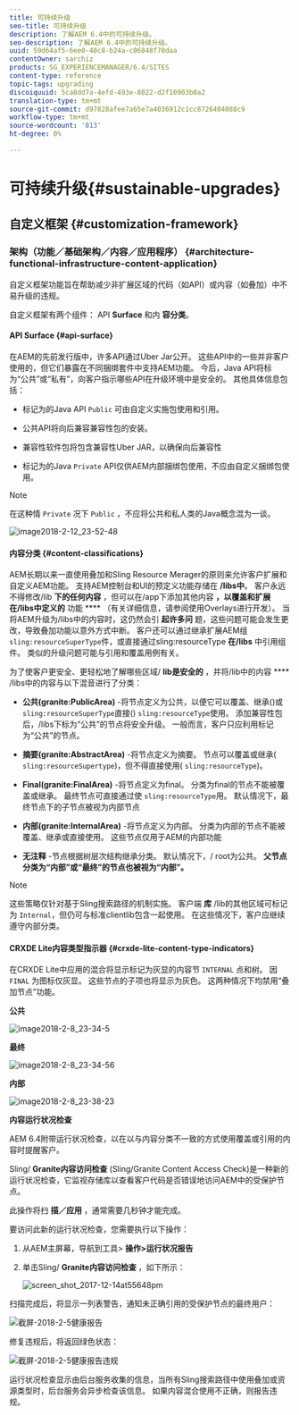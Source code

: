 ```yaml
---
title: 可持续升级
seo-title: 可持续升级
description: 了解AEM 6.4中的可持续升级。
seo-description: 了解AEM 6.4中的可持续升级。
uuid: 59d64af5-6ee0-40c8-b24a-c06848f70daa
contentOwner: sarchiz
products: SG_EXPERIENCEMANAGER/6.4/SITES
content-type: reference
topic-tags: upgrading
discoiquuid: 5ca8dd7a-4efd-493e-8022-d2f10903b0a2
translation-type: tm+mt
source-git-commit: d97828afee7a65e7a4036912c1cc8726404088c9
workflow-type: tm+mt
source-wordcount: '813'
ht-degree: 0%

---
```



# 可持续升级{#sustainable-upgrades}

## 自定义框架 {#customization-framework}

### 架构（功能／基础架构／内容／应用程序）  {#architecture-functional-infrastructure-content-application}

自定义框架功能旨在帮助减少非扩展区域的代码（如API）或内容（如叠加）中不易升级的违规。

自定义框架有两个组件： API **Surface** 和内 **容分类**。

#### API Surface {#api-surface}

在AEM的先前发行版中，许多API通过Uber Jar公开。 这些API中的一些并非客户使用的，但它们暴露在不同捆绑套件中支持AEM功能。 今后，Java API将标为“公共”或“私有”，向客户指示哪些API在升级环境中是安全的。 其他具体信息包括：

* 标记为的Java API `Public` 可由自定义实施包使用和引用。

* 公共API将向后兼容兼容性包的安装。
* 兼容性软件包将包含兼容性Uber JAR，以确保向后兼容性
* 标记为的Java `Private` API仅供AEM内部捆绑包使用，不应由自定义捆绑包使用。

>[!NOTE]
>
>在这种情 `Private` 况下 `Public` ，不应将公共和私人类的Java概念混为一谈。

![image2018-2-12_23-52-48](assets/image2018-2-12_23-52-48.png)

#### 内容分类 {#content-classifications}

AEM长期以来一直使用叠加和Sling Resource Merager的原则来允许客户扩展和自定义AEM功能。 支持AEM控制台和UI的预定义功能存储在 **/libs中**。 客户永远不得修改/lib **下的任何内容** ，但可以在/app下添加其他内容 **，以覆盖和扩展在/libs中定义的** 功能 **** （有关详细信息，请参阅使用Overlays进行开发）。 当将AEM升级为/libs中的内容时，这仍然会引 **起许多问** 题，这些问题可能会发生更改，导致叠加功能以意外方式中断。 客户还可以通过继承扩展AEM组 `sling:resourceSuperType`件，或直接通过sling:resourceType **在/libs** 中引用组件。 类似的升级问题可能与引用和覆盖用例有关。

为了使客户更安全、更轻松地了解哪些区域/ **lib是安全的** ，并将/lib中的内容 **** /libs中的内容与以下混音进行了分类：

* **公共(granite:PublicArea)** -将节点定义为公共，以便它可以覆盖、继承()或 `sling:resourceSuperType`直接() `sling:resourceType`使用。 添加兼容性包后，/libs下标为“公共”的节点将安全升级。 一般而言，客户只应利用标记为“公共”的节点。

* **摘要(granite:AbstractArea)** -将节点定义为摘要。 节点可以覆盖或继承( `sling:resourceSupertype`)，但不得直接使用( `sling:resourceType`)。

* **Final(granite:FinalArea)** -将节点定义为final。 分类为final的节点不能被覆盖或继承。 最终节点可直接通过使 `sling:resourceType`用。 默认情况下，最终节点下的子节点被视为内部节点

* **内部(granite:InternalArea)** -将节点定义为内部。 分类为内部的节点不能被覆盖、继承或直接使用。 这些节点仅用于AEM的内部功能

* **无注释** -节点根据树层次结构继承分类。 默认情况下，/ root为公共。 **父节点分类为“内部”或“最终”的节点也被视为“内部”。**

>[!NOTE]
>
>这些策略仅针对基于Sling搜索路径的机制实施。 客户端 **库** /lib的其他区域可标记为 `Internal`，但仍可与标准clientlib包含一起使用。 在这些情况下，客户应继续遵守内部分类。

#### CRXDE Lite内容类型指示器 {#crxde-lite-content-type-indicators}

在CRXDE Lite中应用的混合将显示标记为灰显的内容节 `INTERNAL` 点和树。 因 `FINAL` 为图标仅灰显。 这些节点的子项也将显示为灰色。 这两种情况下均禁用“叠加节点”功能。

**公共**

![image2018-2-8_23-34-5](assets/image2018-2-8_23-34-5.png)

**最终**

![image2018-2-8_23-34-56](assets/image2018-2-8_23-34-56.png)

**内部**

![image2018-2-8_23-38-23](assets/image2018-2-8_23-38-23.png)

**内容运行状况检查**

AEM 6.4附带运行状况检查，以在以与内容分类不一致的方式使用覆盖或引用的内容时提醒客户。

Sling/ **Granite内容访问检查** (Sling/Granite Content Access Check)是一种新的运行状况检查，它监视存储库以查看客户代码是否错误地访问AEM中的受保护节点。

此操作将扫 **描／应用** ，通常需要几秒钟才能完成。

要访问此新的运行状况检查，您需要执行以下操作：

1. 从AEM主屏幕，导航到工具> **操作>运行状况报告**
1. 单击Sling/ **Granite内容访问检查** ，如下所示：

   ![screen_shot_2017-12-14at55648pm](assets/screen_shot_2017-12-14at55648pm.png)

扫描完成后，将显示一列表警告，通知未正确引用的受保护节点的最终用户：

![截屏-2018-2-5健康报告](assets/screenshot-2018-2-5healthreports.png)

修复违规后，将返回绿色状态：

![截屏-2018-2-5健康报告违规](assets/screenshot-2018-2-5healthreports-violations.png)

运行状况检查显示由后台服务收集的信息，当所有Sling搜索路径中使用叠加或资源类型时，后台服务会异步检查该信息。 如果内容混合使用不正确，则报告违规。
